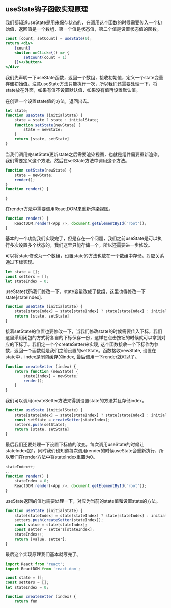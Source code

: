
## useState钩子函数实现原理

我们都知道useState是用来保存状态的，在调用这个函数的时候需要传入一个初始值，返回值是一个数组，第一个值是状态值，第二个值是设置状态值的函数。

```jsx
const [count, setCount] = useState(0);
return <div>
    {count}
    <button onClick={() => {
        setCount(count + 1)
    }}></button>
</div>
```

我们先声明一下useState函数，返回一个数组，接收初始值，定义一个state变量存储初始值。注意useState方法只能执行一次，所以我们还需要处理一下，将state放在外面，如果有值不设置默认值，如果没有值再设置默认值。

在创建一个设置state值的方法，返回出去。

```js
let state;
function useState (initialState) {
    state = state ? state : initialState;
    function setState(newState) {
        state = newState;
    }
    return [state, setState]
}
```

当我们调用完setState更新state之后需要渲染视图，也就是组件需要重新渲染。我们需要定义这个方法，然后在setState方法中调用这个方法。

```js
function setState(newState) {
    state = newState;
    render();
}
function render() {

}
```

在render方法中需要调用ReactDOM来重新渲染视图。

```js
function render() {
    ReactDOM.render(<App />, document.getElementById('root'));
}
```

基本的一个功能我们实现完了，但是存在一个问题，我们之前useState是可以执行多次设置多个状态的，我们这里只能存储一个，所以还需要进一步修改。

可以将state修改为一个数组，设置state的方法也放在一个数组中存储。对应关系通过下标实现。

```js
let state = [];
const setters = [];
let stateIndex = 0;
```

useState代码我们修改一下，state变量改成了数组，这里也得修改一下state[stateIndex].

```js
function useState (initialState) {
    state[stateIndex] = state[stateIndex] ? state[stateIndex] : initialState;
    return [state, setState]
}
```

接着setState的位置也要修改一下，当我们修改state的时候需要传入下标，我们这里采用闭包的方式将各自的下标保存一份，这样在点击按钮的时候就可以拿到对应的下标了。我们定一个个createSetter来实现, 这个函数接收一个下标作为参数，返回一个函数就是我们之前设置的setState。函数接收newState, 设置在state中，index是闭包缓存的index, 最后调用一下render就可以了。

```js
function createSetter (index) {
    return function (newState) {
        state[index] = newState;
        render();
    }
}
```

我们可以调用createSetter方法来得到设置state的方法并且存储index。

```js
function useState (initialState) {
    state[stateIndex] = state[stateIndex] ? state[stateIndex] : initialState;
    const setState = createSetter(stateIndex);
    setters.push(setState);
    return [state, setState]
}
```

最后我们还要处理一下设置下标值的改变。每次调用useState的时候让stateIndex加1，同时我们也知道每次调用render的时候useState会重新执行，所以我们在render方法中将stateIndex重置为0。

```js
stateIndex++;
...
function render() {
    stateIndex = 0;
    ReactDOM.render(<App />, document.getElementById('root'));
}
```

useState返回的值也需要处理一下，对应为当前的state值和设置state的方法。

```js
function useState (initialState) {
    state[stateIndex] = state[stateIndex] ? state[stateIndex] : initialState;
    setters.push(createSetter(stateIndex));
    const value = state[stateIndex];
    const setter = setters[stateIndex];
    stateIndex++;
    return [value, setter];
}
```

最后这个实现原理我们基本就写完了。

```js
import React from 'react';
import ReactDOM from 'react-dom';

const state = [];
const setters = [];
let stateIndex = 0;

function createSetter (index) {
    return fun